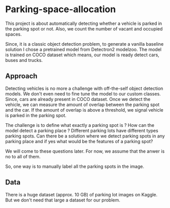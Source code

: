 # Parking-space-allocation

This project is about automatically detecting whether a vehicle is parked in the parking spot or not. Also, we count the number of vacant and occupied spaces.

Since, it is a classic object detection problem, to generate a vanilla baseline solution I chose a pretrained model from Detectron2 modelzoo. The model is trained on COCO dataset which means, our model is ready detect cars, buses and trucks.

## Approach
Detecting vehicles is no more a challenge with off-the-self object detection models. We don't even need to fine tune the model to our custom classes. Since, cars are already present in COCO dataset.
Once we detect the vehicle, we can measure the amount of overlap between the parking spot and the car. If the amount of overlap is above a threshold, we signal vehicle is parked in the parking spot.

The challenge is to define what exactly a parking spot is ? How can the model detect a parking place ? Different parking lots have different types parking spots. Can there be a solution where we detect parking spots in any parking place and if yes what would be the features of a parking spot?

We will come to these questions later. For now, we assume that the anwer is no to all of them.

So, one way is to manually label all the parking spots in the image.

## Data


There is a huge dataset (approx. 10 GB)  of parking lot images on Kaggle. But we don't need that large a dataset for our problem.
